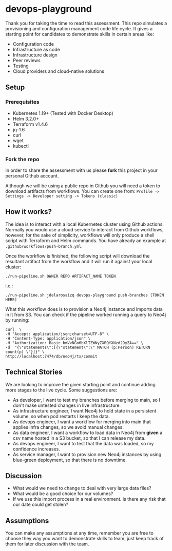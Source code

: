 # devops-playground
Thank you for taking the time ro read this assessment. This repo simulates a provisioning and configuration management code life cycle. It gives a starting point for candidates to demonstrate skills in certain areas like:
- Configuration code
- Infrastructure as code
- Infrastructure design
- Peer reviews
- Testing
- Cloud providers and cloud-native solutions

## Setup

### Prerequisites
- Kubernetes 1.19+ (Tested with Docker Desktop)
- Helm 3.2.0+
- Terraform v1.4.6
- jq-1.6
- curl
- wget
- kubectl

### Fork the repo
In order to share the assessment with us please **fork** this project in your personal Github account.

Although we will be using a public repo in Github you will need a token to download artifacts from workflows. You can create one from:
`Profile -> Settings -> Developer setting -> Tokens (classic) 
`
## How it works?
The idea is to interact with a local Kubernetes cluster using Github actions. Normally you would use a cloud service to interact from Github workflows, however, for the sake of simplicity, workflows will only produce a shell script with Terraform and Helm commands. You have already an example at `.github/workflows/push-branch.yml`. 

Once the workflow is finished, the following script will download the resultant artifact from the workflow and it will run it against your local cluster:

`./run-pipeline.sh OWNER REPO ARTIFACT_NAME TOKEN
`

i.e.:

`./run-pipeline.sh jdelarosaizq devops-playground push-branches [TOKEN HERE]
`

What this workflow does is to provision a Neo4j instance and imports data in it from S3. You can check if the pipeline worked running a query to Neo4j by running:

```
curl  \                                   
-H "Accept: application/json;charset=UTF-8" \
-H "Content-Type: application/json" \
-H "Authorization: Basic bmVvNGo6bXlTZWNyZXRQYXNzd29yZA==" \
-d  "{\"statements\":[{\"statement\":\" MATCH (p:Person) RETURN count(p) \"}]}" \
http://localhost:7474/db/neo4j/tx/commit
```

## Technical Stories
We are looking to improve the given starting point and continue adding more stages to the live cycle. Some suggestions are:
- As developer, I want to test my branches before merging to main, so I don't make untested changes in live infrastructure. 
- As infrastructure engineer, I want Neo4j to hold state in a persistent volume, so when pod restarts I keep the data.
- As devops engineer, I want a workflow for merging into main that applies infra changes, so we avoid manual changes.
- As data engineer, I want a workflow to load data in Neo4j from **given** a csv name hosted in a S3 bucket, so that I can release my data.
- As devops engineer, I want to test that the data was loaded, so my confidence increases. 
- As service manager, I want to provision new Neo4j instances by using blue-green deployment, so that there is no downtime. 

## Discussion
- What would we need to change to deal with very large data files?
- What would be a good choice for our volumes?
- If we use this import process in a real environment. Is there any risk that our date could get stolen?

## Assumptions
You can make any assumptions at any time, remember you are free to choose they way you want to demonstrate skills to team, just keep track of them for later discussion with the team.

## 



